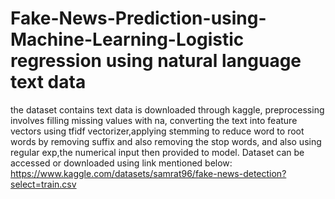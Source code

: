 # Fake-News-Prediction-using-Machine-Learning-Logistic regression using natural language text data
the dataset contains text data is downloaded through kaggle, preprocessing involves filling missing values with na, converting the text into feature vectors using tfidf vectorizer,applying stemming to reduce word to root words by removing suffix and also removing the stop words, and also using regular exp,the numerical input  then provided to model.
Dataset can be accessed or downloaded using link mentioned below:
https://www.kaggle.com/datasets/samrat96/fake-news-detection?select=train.csv
